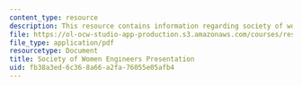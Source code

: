 ```yaml
---
content_type: resource
description: This resource contains information regarding society of women engineers.
file: https://ol-ocw-studio-app-production.s3.amazonaws.com/courses/res-2-006-girls-who-build-cameras-summer-2016/fb38a3ed6c368a66a2fa76055e05afb4_MITRES_2_006SUM16_Nicole.pdf
file_type: application/pdf
resourcetype: Document
title: Society of Women Engineers Presentation
uid: fb38a3ed-6c36-8a66-a2fa-76055e05afb4
---
```


